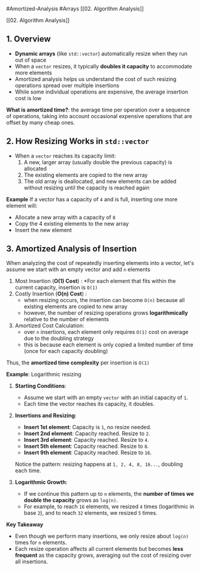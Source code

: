  #Amortized-Analysis #Arrays [[02. Algorithm Analysis]]

 [[02. Algorithm Analysis]]
## 1. Overview
- **Dynamic arrays** (like `std::vector`) automatically resize when they run out of space 
- When a `vector` resizes, it typically **doubles it capacity** to accommodate more elements
- Amortized analysis helps us understand the cost of such resizing operations spread over multiple insertions
- While some individual operations are expensive, the average insertion cost is low

**What is amortized time?**: the average time per operation over a sequence of operations, taking into account occasional expensive operations that are offset by many cheap ones.

## 2. How Resizing Works in `std::vector`
- When a `vector` reaches its capacity limit:
    1. A new, larger array (usually double the previous capacity) is allocated
    2. The existing elements are copied to the new array
    3. The old array is deallocated, and new elements can be added without resizing until the capacity is reached again

**Example**
If a vector has a capacity of `4` and is full, inserting one more element will:
- Allocate a new array with a capacity of `8`
- Copy the 4 existing elements to the new array
- Insert the new element

## 3. Amortized Analysis of Insertion
When analyzing the cost of repeatedly inserting elements into a vector, let's assume we start with an empty vector and add `n` elements

1. Most Insertion (**O(1) Cost**) : *For each element that fits within the current capacity, insertion is `O(1)`
2. Costly Insertion (**O(n) Cost**) :
    - when resizing occurs, the insertion can become `O(n)` because all existing elements are copied to new array
    - however, the number of resizing operations grows **logarithmically** relative to the number of elements
3. Amortized Cost Calculation:
    - over `n` insertions, each element only requires `O(1)` cost on average due to the doubling strategy 
    - this is because each element is only copied a limited number of time (once for each capacity doubling)

Thus, the **amortized time complexity** per insertion is `O(1)`

**Example**: Logarithmic resizing

1. **Starting Conditions**:
   - Assume we start with an empty `vector` with an initial capacity of `1`.
   - Each time the vector reaches its capacity, it doubles.

2. **Insertions and Resizing**:
   - **Insert 1st element**: Capacity is `1`, no resize needed.
   - **Insert 2nd element**: Capacity reached. Resize to `2`.
   - **Insert 3rd element**: Capacity reached. Resize to `4`.
   - **Insert 5th element**: Capacity reached. Resize to `8`.
   - **Insert 9th element**: Capacity reached. Resize to `16`.
   
   Notice the pattern: resizing happens at `1, 2, 4, 8, 16...`, doubling each time.

3. **Logarithmic Growth**:
   - If we continue this pattern up to `n` elements, the **number of times we double the capacity** grows as `log(n)`.
   - For example, to reach `16` elements, we resized `4` times (logarithmic in base `2`), and to reach `32` elements, we resized `5` times.

**Key Takeaway**
- Even though we perform many insertions, we only resize about `log(n)` times for `n` elements.
- Each resize operation affects all current elements but becomes **less frequent** as the capacity grows, averaging out the cost of resizing over all insertions.